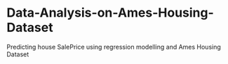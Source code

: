# Data-Analysis-on-Ames-Housing-Dataset
Predicting house SalePrice using regression modelling and Ames Housing Dataset
